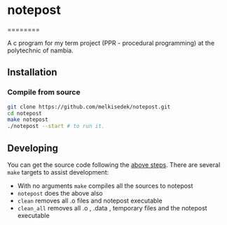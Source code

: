 # notepost
========

A c program for my term project (PPR - procedural programming) at the polytechnic of nambia.

## Installation
### Compile from source
```bash
git clone https://github.com/melkisedek/notepost.git
cd notepost
make notepost
./notepost --start # to run it.
```
## Developing
You can get the source code following the [above steps](#compile-from-source).
There are several `make` targets to
assist development:

  * With no arguments `make` compiles all the sources to notepost
  * `notepost` does the above also
  * `clean` removes all .o files and notepost executable
  * `clean_all` removes all .o , .data , temporary files and the notepost executable
